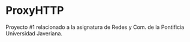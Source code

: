 # ProxyHTTP
Proyecto #1 relacionado a la asignatura de Redes y Com. de la Pontificia Universidad Javeriana.
